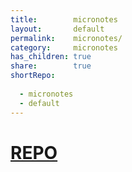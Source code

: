 ```yaml
---
title:        micronotes  
layout:       default  
permalink:    micronotes/  
category:     micronotes  
has_children: true  
share:        true  
shortRepo:  
  
  - micronotes  
  - default  
---
```

  
# [REPO](https://github.com/14paxton/micronotes)